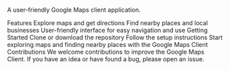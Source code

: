 A user-friendly Google Maps client application.

Features
Explore maps and get directions
Find nearby places and local businesses
User-friendly interface for easy navigation and use
Getting Started
Clone or download the repository
Follow the setup instructions
Start exploring maps and finding nearby places with the Google Maps Client
Contributions
We welcome contributions to improve the Google Maps Client. If you have an idea or have found a bug, please open an issue.
